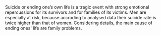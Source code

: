 Suicide or ending one’s own life is a tragic event with strong emotional repercussions for its survivors and for families of its victims. Men are especially at risk, because accroding to analysed data their suicide rate is twice higher than that of women. Considering details, the main cause of ending ones' life are family problems.
